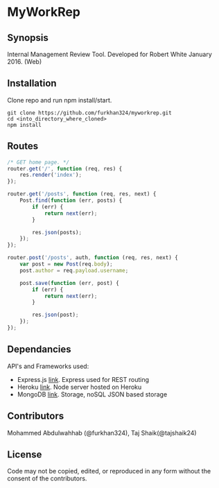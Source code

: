 # MyWorkRep

## Synopsis

Internal Management Review Tool. Developed for Robert White January 2016. (Web)


## Installation

Clone repo and run npm install/start.

```
git clone https://github.com/furkhan324/myworkrep.git
cd <into_directory_where_cloned>
npm install
```


## Routes

```JavaScript
/* GET home page. */
router.get('/', function (req, res) {
    res.render('index');
});

router.get('/posts', function (req, res, next) {
    Post.find(function (err, posts) {
        if (err) {
            return next(err);
        }

        res.json(posts);
    });
});

router.post('/posts', auth, function (req, res, next) {
    var post = new Post(req.body);
    post.author = req.payload.username;

    post.save(function (err, post) {
        if (err) {
            return next(err);
        }

        res.json(post);
    });
});
```
## Dependancies

API's and Frameworks used:

- Express.js [link](https://expressjs.com/ "Braintree"). Express used for REST routing
- Heroku [link](https://www.heroku.com/ "Firebase"). Node server hosted on Heroku
- MongoDB [link](https://docs.mongodb.com/ "MongoDB"). Storage, noSQL JSON based storage

## Contributors

Mohammed Abdulwahhab (@furkhan324), Taj Shaik(@tajshaik24)

## License

Code may not be copied, edited, or reproduced in any form without the consent of the contributors.
